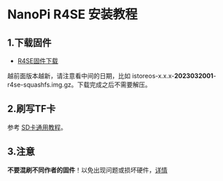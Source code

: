 # NanoPi R4SE 安装教程

## 1.下载固件

* [R4SE固件下载](https://fw.koolcenter.com/iStoreOS/r4se/)

越前面版本越新，请注意看中间的日期，比如 istoreos-x.x.x-**2023032001**-r4se-squashfs.img.gz。下载完成之后不需要解压。

## 2.刷写TF卡
参考 [SD卡通用教程](/zh/guide/istoreos/install_sd.html)。

## 3.注意
**不要混刷不同作者的固件**！以免出现问题或损坏硬件，[详情](https://github.com/istoreos/istoreos/issues/1012)